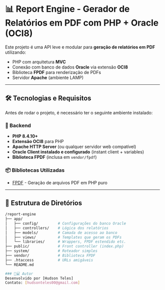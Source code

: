 # 📊 Report Engine - Gerador de Relatórios em PDF com PHP + Oracle (OCI8)

Este projeto é uma API leve e modular para **geração de relatórios em PDF** utilizando:
- PHP com arquitetura **MVC**
- Conexão com banco de dados **Oracle** via extensão **OCI8**
- Biblioteca **FPDF** para renderização de PDFs
- Servidor **Apache** (ambiente LAMP)

---

## 🛠️ Tecnologias e Requisitos

Antes de rodar o projeto, é necessário ter o seguinte ambiente instalado:

### 🔧 Backend
- **PHP 8.4.10+**
- **Extensão OCI8** para PHP
- **Apache HTTP Server** (ou qualquer servidor web compatível)
- **Oracle Client instalado e configurado** (instant client + variables)
- **Biblioteca FPDF** (inclusa em `vendor/fpdf`)

### 📦 Bibliotecas Utilizadas
- [FPDF](http://www.fpdf.org/) - Geração de arquivos PDF em PHP puro

---

## 🧱 Estrutura de Diretórios

```bash
/report-engine
├── app/
│   ├── config/         # Configurações do banco Oracle
│   ├── controllers/    # Lógica dos relatórios
│   ├── models/         # Camada de acesso ao banco
│   ├── views/          # Templates que geram os PDFs
│   └── libraries/      # Wrappers, FPDF estendido etc.
├── public/             # Front controller (index.php)
├── system/             # Roteador simples
├── vendor/             # Biblioteca FPDF
├── .htaccess           # URLs amigáveis
└── README.md

### 👨💻 Autor
Desenvolvido por [Hudson Teles]
Contato: [hudsonteles00@gmail.com]
